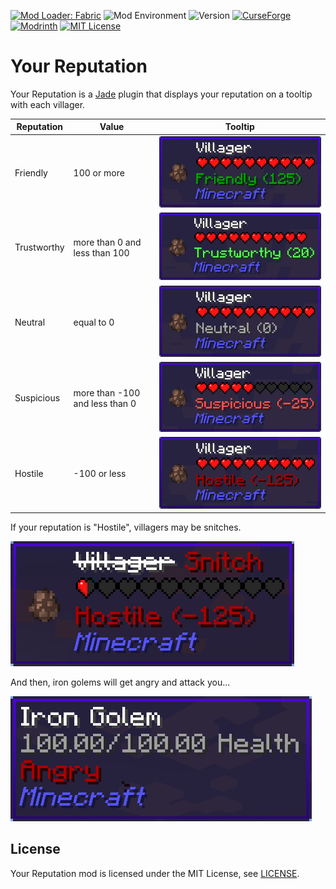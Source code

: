[![Mod Loader: Fabric](https://img.shields.io/static/v1?label=modloader&message=fabric&color=brightgreen)](https://www.curseforge.com/minecraft/mc-mods/fabric-api)
![Mod Environment](https://img.shields.io/static/v1?label=environment&message=client%2Fserver&color=yellow)
![Version](https://cf.way2muchnoise.eu/versions/579757.svg)
[![CurseForge](https://cf.way2muchnoise.eu/579757.svg)](https://www.curseforge.com/minecraft/mc-mods/your-reputation)
[![Modrinth](https://img.shields.io/modrinth/dt/MrLyhFlg?color=%2300AF5C&logo=modrinth)](https://modrinth.com/mod/your-reputation)
[![MIT License](https://img.shields.io/static/v1?label=licence&message=MIT&color=blue)](./LICENSE)

# Your Reputation

Your Reputation is a [Jade](https://www.curseforge.com/minecraft/mc-mods/jade) plugin that displays your reputation on a tooltip with each villager.

| Reputation  | Value                          | Tooltip                       |
| ----------- | ------------------------------ | ----------------------------- |
| Friendly    | 100 or more                    | ![](./images/friendly.png)    |
| Trustworthy | more than 0 and less than 100  | ![](./images/trustworthy.png) |
| Neutral     | equal to 0                     | ![](./images/neutral.png)     |
| Suspicious  | more than -100 and less than 0 | ![](./images/suspicious.png)  |
| Hostile     | -100 or less                   | ![](./images/hostile.png)     |

If your reputation is "Hostile", villagers may be snitches.

![](./images/snitch.png)

And then, iron golems will get angry and attack you...

![](./images/angry_golem.png)

## License

Your Reputation mod is licensed under the MIT License, see [LICENSE](./LICENSE).
